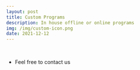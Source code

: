 ```yaml
---
layout: post
title: Custom Programs
description: In house offline or online programs
img: /img/custom-icon.png
date: 2021-12-12
---
```





<Br>
   
* Feel free to contact us

 
  
  



